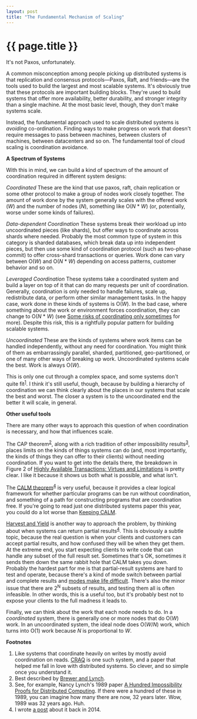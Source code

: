 ```yaml
---
layout: post
title: "The Fundamental Mechanism of Scaling"
---
```


{{ page.title }}
================

<p class="meta">It's not Paxos, unfortunately.</p>

A common misconception among people picking up distributed systems is that replication and consensus protocols&mdash;Paxos, Raft, and friends&mdash;are the tools used to build the largest and most scalable systems. It's obviously true that these protocols are important building blocks. They're used to build systems that offer more availability, better durability, and stronger integrity than a single machine. At the most basic level, though, they don't make systems scale.

Instead, the fundamental approach used to scale distributed systems is *avoiding* co-ordination. Finding ways to make progress on work that doesn't require messages to pass between machines, between clusters of machines, between datacenters and so on. The fundamental tool of cloud scaling is coordination avoidance.

**A Spectrum of Systems**

With this in mind, we can build a kind of spectrum of the amount of coordination required in different system designs:

*Coordinated* These are the kind that use paxos, raft, chain replication or some other protocol to make a group of nodes work closely together. The amount of work done by the system generally scales with the offered work (*W*) and the number of nodes (*N*), something like O(*N* * *W*) (or, potentially, worse under some kinds of failures).

*Data-dependent Coordination* These systems break their workload up into uncoordinated pieces (like shards), but offer ways to coordinate across shards where needed. Probably the most common type of system in this category is sharded databases, which break data up into independent pieces, but then use some kind of coordination protocol (such as two-phase commit) to offer cross-shard transactions or queries. Work done can vary between O(*W*) and O(*N* * *W*) depending on access patterns, customer behavior and so on.

*Leveraged Coordination* These systems take a coordinated system and build a layer on top of it that can do many requests per unit of coordination. Generally, coordination is only needed to handle failures, scale up, redistribute data, or perform other similar management tasks. In the happy case, work done in these kinds of systems is O(*W*). In the bad case, where something about the work or environment forces coordination, they can change to O(*N* * *W*) (see [Some risks of coordinating only sometimes](http://brooker.co.za/blog/2019/05/01/emergent.html) for more). Despite this risk, this is a rightfully popular pattern for building scalable systems.

*Uncoordinated* These are the kinds of systems where work items can be handled independently, without any need for coordination. You might think of them as embarrassingly parallel, sharded, partitioned, geo-partitioned, or one of many other ways of breaking up work. Uncoordinated systems scale the best. Work is always O(*W*).

This is only one cut through a complex space, and some systems don't quite fit<sup>[1](#foot1)</sup>.  I think it's still useful, though, because by building a hierarchy of coordination we can think clearly about the places in our systems that scale the best and worst. The closer a system is to the uncoordinated end the better it will scale, in general.

**Other useful tools**

There are many other ways to approach this question of when coordination is necessary, and how that influences scale.

The CAP theorem<sup>[2](#foot2)</sup>, along with a rich tradition of other impossibility results<sup>[3](#foot3)</sup>, places limits on the kinds of things systems can do (and, most importantly, the kinds of things they can offer to their clients) without needing coordination. If you want to get into the details there, the breakdown in Figure 2 of [Highly Available Transactions: Virtues and Limitations](http://www.bailis.org/papers/hat-vldb2014.pdf) is pretty clear. I like it because it shows us both what is possible, and what isn't.

The [CALM theorem](https://arxiv.org/pdf/1901.01930.pdf)<sup>[4](#foot4)</sup> is very useful, because it provides a clear logical framework for whether particular programs can be run without coordination, and something of a path for constructing programs that are coordination free. If you're going to read just one distributed systems paper this year, you could do a lot worse than [Keeping CALM](https://arxiv.org/pdf/1901.01930.pdf).

[Harvest and Yield](http://citeseerx.ist.psu.edu/viewdoc/summary?doi=10.1.1.33.411) is another way to approach the problem, by thinking about when systems can return partial results<sup>[4](#foot4)</sup>. This is obviously a subtle topic, because the real question is when your clients and customers can accept partial results, and how confused they will be when they get them. At the extreme end, you start expecting clients to write code that can handle any subset of the full result set. Sometimes that's OK, sometimes it sends them down the same rabbit hole that CALM takes you down. Probably the hardest part for me is that partial-result systems are hard to test and operate, because there's a kind of mode switch between partial and complete results and [modes make life difficult](https://aws.amazon.com/builders-library/avoiding-fallback-in-distributed-systems/). There's also the minor issue that there are 2<sup>N</sup> subsets of results, and testing them all is often infeasible. In other words, this is a useful too, but it's probably best not to expose your clients to the full madness it leads to.

Finally, we can think about the work that each node needs to do. In a *coordinated* system, there is generally one or more nodes that do O(*W*) work. In an uncoordinated system, the ideal node does O(*W*/*N*) work, which turns into O(1) work because *N* is proportional to *W*.

**Footnotes**

 1. <a name="foot1"></a> Like systems that coordinate heavily on writes by mostly avoid coordination on reads. [CRAQ](https://www.usenix.org/legacy/event/usenix09/tech/full_papers/terrace/terrace.pdf) is one such system, and a paper that helped me fall in love with distributed systems. So clever, and so simple once you understand it.
 2. <a name="foot2"></a> Best described by [Brewer and Lynch](http://citeseerx.ist.psu.edu/viewdoc/download?doi=10.1.1.67.6951&rep=rep1&type=pdf).
 3. <a name="foot3"></a> See, for example, Nancy Lynch's 1989 paper [A Hundred Impossibility Proofs for Distributed Computing](http://citeseerx.ist.psu.edu/viewdoc/summary?doi=10.1.1.13.5022). If there were a hundred of these in 1989, you can imagine how many there are now, 32 years later. Wow, 1989 was 32 years ago. Huh.
 4. <a name="foot4"></a> I wrote [a post](http://brooker.co.za/blog/2014/10/12/harvest-yield.html) about it back in 2014. 

